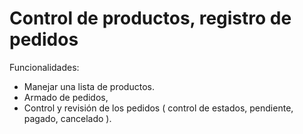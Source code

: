 # Control de productos, registro de pedidos

Funcionalidades:
- Manejar una lista de productos.
- Armado de pedidos,
- Control y revisión de los pedidos ( control de estados, pendiente, pagado, cancelado ).

